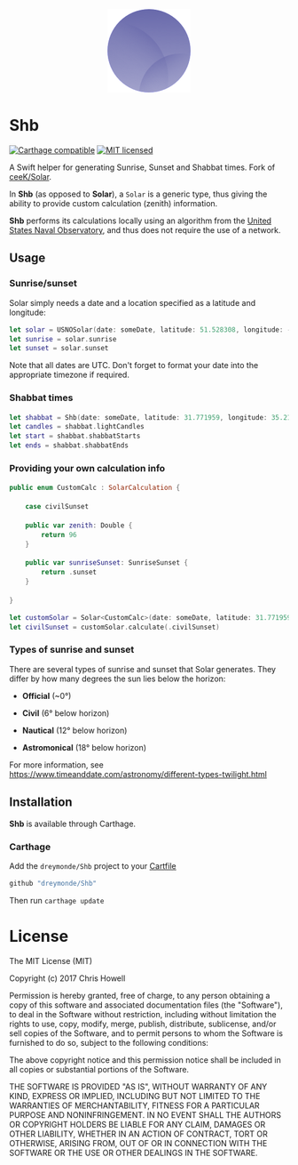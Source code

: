 <div align="center">
<img src="./solar-logo.png" />
</div>

# Shb

[![Carthage compatible](https://img.shields.io/badge/Carthage-compatible-4BC51D.svg?style=flat)](https://github.com/Carthage/Carthage) [![MIT licensed](https://img.shields.io/badge/license-MIT-blue.svg)](https://raw.githubusercontent.com/hyperium/hyper/master/LICENSE)

A Swift helper for generating Sunrise, Sunset and Shabbat times. Fork of [ceeK/Solar](https://github.com/ceeK/Solar). 

In **Shb** (as opposed to **Solar**), a `Solar` is a generic type, thus giving the ability to provide custom calculation (zenith) information.

**Shb** performs its calculations locally using an algorithm from the [United States Naval Observatory](http://williams.best.vwh.net/sunrise_sunset_algorithm.htm), and thus does not require the use of a network.

## Usage

### Sunrise/sunset

Solar simply needs a date and a location specified as a latitude and longitude:

```swift
let solar = USNOSolar(date: someDate, latitude: 51.528308, longitude: -0.1340267)
let sunrise = solar.sunrise
let sunset = solar.sunset
```

Note that all dates are UTC. Don't forget to format your date into the appropriate timezone if required.

### Shabbat times

```swift
let shabbat = Shb(date: someDate, latitude: 31.771959, longitude: 35.217018)
let candles = shabbat.lightCandles
let start = shabbat.shabbatStarts
let ends = shabbat.shabbatEnds
```

### Providing your own calculation info

```swift
public enum CustomCalc : SolarCalculation {
    
    case civilSunset
    
    public var zenith: Double {
        return 96
    }
    
    public var sunriseSunset: SunriseSunset {
        return .sunset
    }
    
}
```

```swift
let customSolar = Solar<CustomCalc>(date: someDate, latitude: 31.771959, longitude: 35.217018)
let civilSunset = customSolar.calculate(.civilSunset)
```

### Types of sunrise and sunset

There are several types of sunrise and sunset that Solar generates. They differ by how many degrees the sun lies below the horizon:

- **Official** (~0°)

- **Civil** (6° below horizon)

- **Nautical** (12° below horizon)

- **Astromonical** (18° below horizon)

For more information, see https://www.timeanddate.com/astronomy/different-types-twilight.html

## Installation

**Shb** is available through Carthage. 

### Carthage

Add the `dreymonde/Shb` project to your [Cartfile](https://github.com/Carthage/Carthage/blob/master/Documentation/Artifacts.md#cartfile)

```ruby
github "dreymonde/Shb"
```

Then run `carthage update`

# License 

The MIT License (MIT)

Copyright (c) 2017 Chris Howell

Permission is hereby granted, free of charge, to any person obtaining a copy
of this software and associated documentation files (the "Software"), to deal
in the Software without restriction, including without limitation the rights
to use, copy, modify, merge, publish, distribute, sublicense, and/or sell
copies of the Software, and to permit persons to whom the Software is
furnished to do so, subject to the following conditions:

The above copyright notice and this permission notice shall be included in all
copies or substantial portions of the Software.

THE SOFTWARE IS PROVIDED "AS IS", WITHOUT WARRANTY OF ANY KIND, EXPRESS OR
IMPLIED, INCLUDING BUT NOT LIMITED TO THE WARRANTIES OF MERCHANTABILITY,
FITNESS FOR A PARTICULAR PURPOSE AND NONINFRINGEMENT. IN NO EVENT SHALL THE
AUTHORS OR COPYRIGHT HOLDERS BE LIABLE FOR ANY CLAIM, DAMAGES OR OTHER
LIABILITY, WHETHER IN AN ACTION OF CONTRACT, TORT OR OTHERWISE, ARISING FROM,
OUT OF OR IN CONNECTION WITH THE SOFTWARE OR THE USE OR OTHER DEALINGS IN THE
SOFTWARE.

